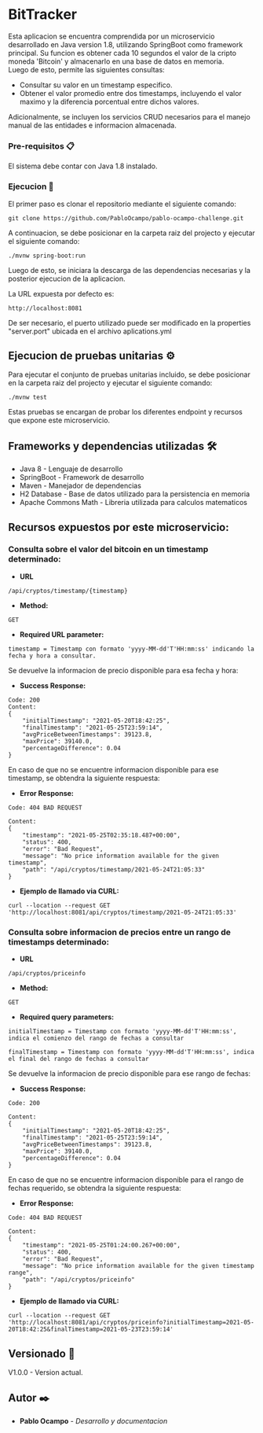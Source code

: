 # BitTracker

Esta aplicacion se encuentra comprendida por un microservicio desarrollado en Java version 1.8, utilizando SpringBoot como framework principal. Su funcion es obtener cada 10 segundos el valor de la cripto moneda 'Bitcoin' y almacenarlo en una base de datos en memoria.  <br />
Luego de esto, permite las siguientes consultas:

* Consultar su valor en un timestamp especifico.
* Obtener el valor promedio entre dos timestamps, incluyendo el valor maximo y la diferencia porcentual entre dichos valores.

Adicionalmente, se incluyen los servicios CRUD necesarios para el manejo manual de las entidades e informacion almacenada.


### Pre-requisitos 📋

El sistema debe contar con Java 1.8 instalado.


### Ejecucion 🔧

El primer paso es clonar el repositorio mediante el siguiente comando:

```
git clone https://github.com/PabloOcampo/pablo-ocampo-challenge.git
```

A continuacion, se debe posicionar en la carpeta raiz del projecto y ejecutar el siguiente comando:

```
./mvnw spring-boot:run
```

Luego de esto, se iniciara la descarga de las dependencias necesarias y la posterior ejecucion de la aplicacion.

La URL expuesta por defecto es:

```
http://localhost:8081
```
De ser necesario, el puerto utilizado puede ser modificado en la properties "server.port" ubicada en el archivo aplications.yml


## Ejecucion de pruebas unitarias ⚙️

Para ejecutar el conjunto de pruebas unitarias incluido, se debe posicionar en la carpeta raiz del projecto y ejecutar el siguiente comando:

```
./mvnw test
```

Estas pruebas se encargan de probar los diferentes endpoint y recursos que expone este microservicio.


## Frameworks y dependencias utilizadas 🛠️

* Java 8 - Lenguaje de desarrollo
* SpringBoot - Framework de desarrollo
* Maven - Manejador de dependencias
* H2 Database - Base de datos utilizado para la persistencia en memoria
* Apache Commons Math - Libreria utilizada para calculos matematicos


## Recursos expuestos por este microservicio:

### Consulta sobre el valor del bitcoin en un timestamp determinado:

* **URL**

```
/api/cryptos/timestamp/{timestamp}
```

* **Method:**

```
GET
```

* **Required URL parameter:**

```
timestamp = Timestamp con formato 'yyyy-MM-dd'T'HH:mm:ss' indicando la fecha y hora a consultar.
```

Se devuelve la informacion de precio disponible para esa fecha y hora:

* **Success Response:**


```
Code: 200
Content:
{
    "initialTimestamp": "2021-05-20T18:42:25",
    "finalTimestamp": "2021-05-25T23:59:14",
    "avgPriceBetweenTimestamps": 39123.8,
    "maxPrice": 39140.0,
    "percentageDifference": 0.04
}
```



En caso de que no se encuentre informacion disponible para ese timestamp, se obtendra la siguiente respuesta:


* **Error Response:**

```
Code: 404 BAD REQUEST

Content:
{
    "timestamp": "2021-05-25T02:35:18.487+00:00",
    "status": 400,
    "error": "Bad Request",
    "message": "No price information available for the given timestamp",
    "path": "/api/cryptos/timestamp/2021-05-24T21:05:33"
}
```

* **Ejemplo de llamado via CURL:**

```
curl --location --request GET 'http://localhost:8081/api/cryptos/timestamp/2021-05-24T21:05:33'
```


### Consulta sobre informacion de precios entre un rango de timestamps determinado:

* **URL**

```
/api/cryptos/priceinfo
```

* **Method:**

```
GET
```

* **Required query parameters:**

```
initialTimestamp = Timestamp con formato 'yyyy-MM-dd'T'HH:mm:ss', indica el comienzo del rango de fechas a consultar

finalTimestamp = Timestamp con formato 'yyyy-MM-dd'T'HH:mm:ss', indica el final del rango de fechas a consultar
```

Se devuelve la informacion de precio disponible para ese rango de fechas:

* **Success Response:**


```
Code: 200

Content:
{
    "initialTimestamp": "2021-05-20T18:42:25",
    "finalTimestamp": "2021-05-25T23:59:14",
    "avgPriceBetweenTimestamps": 39123.8,
    "maxPrice": 39140.0,
    "percentageDifference": 0.04
}
```

En caso de que no se encuentre informacion disponible para el rango de fechas requerido, se obtendra la siguiente respuesta:

* **Error Response:**


```
Code: 404 BAD REQUEST

Content:
{
    "timestamp": "2021-05-25T01:24:00.267+00:00",
    "status": 400,
    "error": "Bad Request",
    "message": "No price information available for the given timestamp range",
    "path": "/api/cryptos/priceinfo"
}
```

* **Ejemplo de llamado via CURL:**

```
curl --location --request GET 'http://localhost:8081/api/cryptos/priceinfo?initialTimestamp=2021-05-20T18:42:25&finalTimestamp=2021-05-23T23:59:14'
```


## Versionado 📌

V1.0.0 - Version actual.


## Autor ✒️

* **Pablo Ocampo** - *Desarrollo y documentacion*


